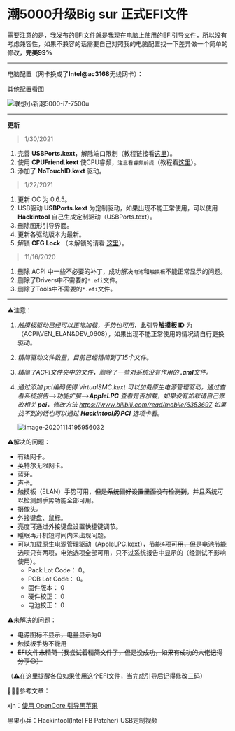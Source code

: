 # 潮5000升级Big sur 正式EFI文件

需要注意的是，我发布的EFi文件就是我现在电脑上使用的EFi引导文件，所以没有考虑兼容性，如果不兼容的话需要自己对照我的电脑配置找一下差异做一个简单的修改，**完美99%**

------

电脑配置（网卡换成了**Intel@ac3168**无线网卡）：

其他配置看图

![联想小新潮5000-i7-7500u](https://gitee.com/masonsxu/cloudimg/raw/master//img/%E8%81%94%E6%83%B3%E5%B0%8F%E6%96%B0%E6%BD%AE5000-i7-7500u.jpg)

------

**更新**

> 1/30/2021

1. 完善 **USBPorts.kext**，解除端口限制（教程链接看[这里](https://blog.daliansky.net/Intel-FB-Patcher-USB-Custom-Video.html)）。
2. 使用 **CPUFriend.kext** 使CPU睿频，`注意看睿频前提`（教程看[这里](https://blog.xjn819.com/post/opencore-guide.html#4-0-OpenCore-进阶)）。
3. 添加了 **NoTouchID.kext** 驱动。

> 1/22/2021

1. 更新 OC 为 0.6.5。
2. USB驱动 **USBPorts.kext** 为定制驱动，如果出现不能正常使用，可以使用 **Hackintool** 自己生成定制驱动（USBPorts.text）。
3. 删除图形引导界面。
4. 更新各驱动版本为最新。
5. 解锁 **CFG Lock** （未解锁的请看 [这里](https://blog.csdn.net/one_a_xiaobai/article/details/109705321)）。

> 11/16/2020

1. 删除 ACPI 中一些不必要的补丁，成功解决`电池`和`触摸板`不能正常显示的问题。
2. 删除了Drivers中不需要的`*.efi`文件。
3. 删除了Tools中不需要的`*.efi`文件。

------

⚠️注意：

1. *触摸板驱动已经可以正常加载，手势也可用*，此引导**触摸板 ID** 为（ACPI\VEN_ELAN&DEV_0608），如果出现不能正常使用的情况请自行更换驱动。

2. *精简驱动文件数量，目前已经精简到了15个文件。*

3. *精简了ACPI文件夹中的文件，删除了一些对系统没有作用的 **.aml**文件。*

4. *通过添加 pci编码使得 VirtualSMC.kext 可以加载原生电源管理驱动，通过查看系统报告—>功能扩展—>**AppleLPC** 查看是否加载，如果没有加载请自己修改相关  **pci**，修改方法 https://www.bilibili.com/read/mobile/6353697 如果找不到的话也可以通过 **Hackintool的 PCI** 选项卡看。*

   <img src="https://gitee.com/masonsxu/cloudimg/raw/master//img/image-20201114195956032.png" alt="image-20201114195956032"  />

⚠️解决的问题：

- 有线网卡。
- 英特尔无限网卡。
- 蓝牙。
- 声卡。
- 触摸板（ELAN）手势可用，~~但是系统偏好设置里面没有检测到~~，并且系统可以检测到手势功能全部可用。
- 摄像头。
- 外接键盘、鼠标。
- 亮度可通过外接键盘设置快捷键调节。
- 睡眠再开机短时间内未出现问题。
- 可以加载原生电源管理驱动（AppleLPC.kext），~~节能4项可用，但是电池节能选项只有两项~~，电池选项全部可用，只不过系统报告中显示的（经测试不影响使用）。
  - Pack Lot Code：	0。
  - PCB Lot Code：	0。
  -  固件版本：	0
  -  硬件校正：	0
  -  电池校正：	0

⚠️未解决的问题：

- ~~电源图标不显示，电量显示为0~~
- ~~触摸板手势不能用~~
- ~~EFI文件未精简（我尝试着精简文件了，但是没成功，如果有成功的大佬记得分享😄）~~

（⚠️在这里提醒各位如果使用这个EFI文件，当完成引导后记得修改三码）

🎉🎉🎉参考文章：

xjn：[使用 OpenCore 引导黑苹果](https://blog.xjn819.com/post/opencore-guide.html)

黑果小兵：Hackintool(Intel FB Patcher) USB定制视频

